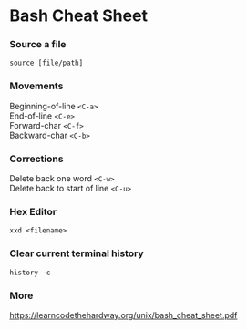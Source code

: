 # Bash Cheat Sheet
### Source a file
`source [file/path]`  

### Movements
Beginning-of-line `<C-a>`  
End-of-line `<C-e>`  
Forward-char `<C-f>`  
Backward-char `<C-b>`

### Corrections
Delete back one word `<C-w>`  
Delete back to start of line `<C-u>`  

### Hex Editor
`xxd <filename>`  

### Clear current terminal history 
`history -c`  

### More
https://learncodethehardway.org/unix/bash_cheat_sheet.pdf  


